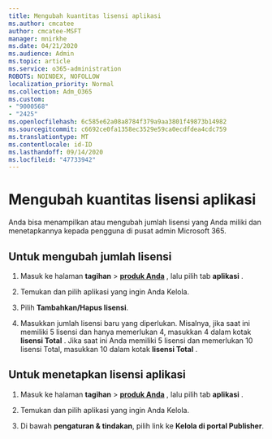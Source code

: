```yaml
---
title: Mengubah kuantitas lisensi aplikasi
ms.author: cmcatee
author: cmcatee-MSFT
manager: mnirkhe
ms.date: 04/21/2020
ms.audience: Admin
ms.topic: article
ms.service: o365-administration
ROBOTS: NOINDEX, NOFOLLOW
localization_priority: Normal
ms.collection: Adm_O365
ms.custom:
- "9000568"
- "2425"
ms.openlocfilehash: 6c585e62a08a8784f379a9aa3801f49873b14982
ms.sourcegitcommit: c6692ce0fa1358ec3529e59ca0ecdfdea4cdc759
ms.translationtype: MT
ms.contentlocale: id-ID
ms.lasthandoff: 09/14/2020
ms.locfileid: "47733942"
---
```

# <a name="change-app-license-quantity"></a>Mengubah kuantitas lisensi aplikasi

Anda bisa menampilkan atau mengubah jumlah lisensi yang Anda miliki dan menetapkannya kepada pengguna di pusat admin Microsoft 365. 

## <a name="to-change-license-quantity"></a>Untuk mengubah jumlah lisensi

1. Masuk ke halaman **tagihan**  >  **[produk Anda](https://go.microsoft.com/fwlink/p/?linkid=842054)** , lalu pilih tab **aplikasi** .

2. Temukan dan pilih aplikasi yang ingin Anda Kelola.  

3. Pilih **Tambahkan/Hapus lisensi**.

4. Masukkan jumlah lisensi baru yang diperlukan. Misalnya, jika saat ini memiliki 5 lisensi dan hanya memerlukan 4, masukkan 4 dalam kotak **lisensi Total** . Jika saat ini Anda memiliki 5 lisensi dan memerlukan 10 lisensi Total, masukkan 10 dalam kotak **lisensi Total** .

## <a name="to-assign-app-licenses"></a>Untuk menetapkan lisensi aplikasi

1. Masuk ke halaman **tagihan**  >  **[produk Anda](https://go.microsoft.com/fwlink/p/?linkid=842054)** , lalu pilih tab **aplikasi** .

2. Temukan dan pilih aplikasi yang ingin Anda Kelola.  

3. Di bawah **pengaturan & tindakan**, pilih link ke **Kelola di portal Publisher**.
